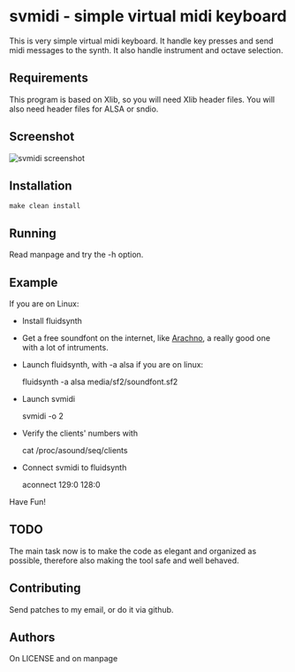 svmidi - simple virtual midi keyboard
=====================================
This is very simple virtual midi keyboard. It handle key presses and send 
midi messages to the synth. It also handle instrument and octave selection.

Requirements
------------
This program is based on Xlib, so you will need Xlib header files.
You will also need header files for ALSA or sndio.

Screenshot
----------
![svmidi screenshot](http://henriqueleng.github.io/media/svmidi.png)

Installation
------------

    make clean install

Running
-------

Read manpage and try the -h option.

Example
-------

If you are on Linux:

- Install fluidsynth
- Get a free soundfont on the internet, like [Arachno](http://www.arachnosoft.com/main/download.php?id=soundfont), 
a really good one with a lot of intruments.
- Launch fluidsynth, with -a alsa if you are on linux:

    fluidsynth -a alsa media/sf2/soundfont.sf2

- Launch svmidi

    svmidi -o 2

- Verify the clients' numbers with

    cat /proc/asound/seq/clients

- Connect svmidi to fluidsynth

    aconnect 129:0 128:0

Have Fun!

TODO
----

The main task now is to make the code as elegant and organized as possible,
therefore also making the tool safe and well behaved.

Contributing
------------
Send patches to my email, or do it via github.

Authors
-------
On LICENSE and on manpage
